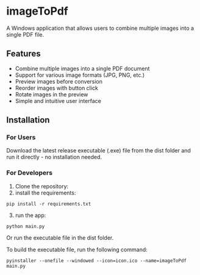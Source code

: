# imageToPdf

A Windows application that allows users to combine multiple images into a single PDF file.

## Features

- Combine multiple images into a single PDF document
- Support for various image formats (JPG, PNG, etc.)
- Preview images before conversion
- Reorder images with button click
- Rotate images in the preview
- Simple and intuitive user interface

## Installation

### For Users
Download the latest release executable (.exe) file from the dist folder and run it directly - no installation needed.

### For Developers
1. Clone the repository:
2. install the requirements:
```
pip install -r requirements.txt
```
3. run the app:
```
python main.py
```
Or run the executable file in the dist folder.

To build the executable file, run the following command:
```
pyinstaller --onefile --windowed --icon=icon.ico --name=imageToPdf main.py
```

